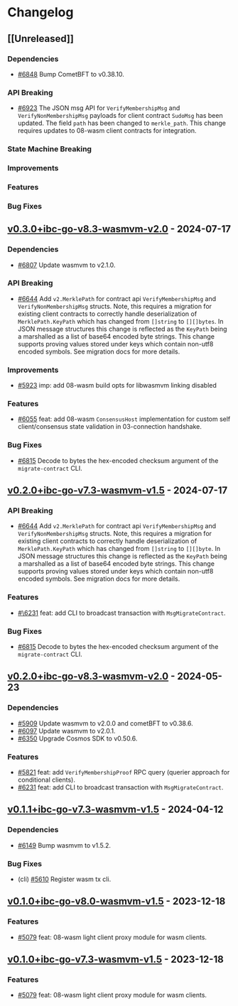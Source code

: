 <!--
Guiding Principles:

Changelogs are for humans, not machines.
There should be an entry for every single version.
The same types of changes should be grouped.
Versions and sections should be linkable.
The latest version comes first.
The release date of each version is displayed.
Mention whether you follow Semantic Versioning.

Usage:

Change log entries are to be added to the Unreleased section under the
appropriate stanza (see below). Each entry should ideally include a tag and
the Github issue reference in the following format:

* (<tag>) \#<issue-number> message

The issue numbers will later be link-ified during the release process so you do
not have to worry about including a link manually, but you can if you wish.

Types of changes (Stanzas):

"Features" for new features.
"Improvements" for changes in existing functionality.
"Deprecated" for soon-to-be removed features.
"Bug Fixes" for any bug fixes.
"Client Breaking" for breaking CLI commands and REST routes used by end-users.
"API Breaking" for breaking exported APIs used by developers building on SDK.
"State Machine Breaking" for any changes that result in a different AppState given the same genesisState and txList.
Ref: https://keepachangelog.com/en/1.0.0/
-->

# Changelog

## [[Unreleased]]

### Dependencies

* [\#6848](https://github.com/cosmos/ibc-go/pull/6848) Bump CometBFT to v0.38.10.

### API Breaking

 * [\#6923](https://github.com/cosmos/ibc-go/pull/6923) The JSON msg API for `VerifyMembershipMsg` and `VerifyNonMembershipMsg` payloads for client contract `SudoMsg` has been updated. The field `path` has been changed to `merkle_path`. This change requires updates to 08-wasm client contracts for integration.

### State Machine Breaking

### Improvements

### Features

### Bug Fixes

<!-- markdown-link-check-disable-next-line -->
## [v0.3.0+ibc-go-v8.3-wasmvm-v2.0](https://github.com/cosmos/ibc-go/releases/tag/modules%2Flight-clients%2F08-wasm%2Fv0.3.0%2Bibc-go-v8.3-wasmvm-v2.0) - 2024-07-17

### Dependencies

* [\#6807](https://github.com/cosmos/ibc-go/pull/6807) Update wasmvm to v2.1.0.

### API Breaking

* [\#6644](https://github.com/cosmos/ibc-go/pull/6644) Add `v2.MerklePath` for contract api `VerifyMembershipMsg` and `VerifyNonMembershipMsg` structs. Note, this requires a migration for existing client contracts to correctly handle deserialization of `MerklePath.KeyPath` which has changed from `[]string` to `[][]bytes`. In JSON message structures this change is reflected as the `KeyPath` being a marshalled as a list of base64 encoded byte strings. This change supports proving values stored under keys which contain non-utf8 encoded symbols. See migration docs for more details.

### Improvements

* [\#5923](https://github.com/cosmos/ibc-go/pull/5923) imp: add 08-wasm build opts for libwasmvm linking disabled 

### Features

* [\#6055](https://github.com/cosmos/ibc-go/pull/6055) feat: add 08-wasm `ConsensusHost` implementation for custom self client/consensus state validation in 03-connection handshake.

### Bug Fixes

* [\#6815](https://github.com/cosmos/ibc-go/pull/6815) Decode to bytes the hex-encoded checksum argument of the `migrate-contract` CLI. 

<!-- markdown-link-check-disable-next-line -->
## [v0.2.0+ibc-go-v7.3-wasmvm-v1.5](https://github.com/cosmos/ibc-go/releases/tag/modules%2Flight-clients%2F08-wasm%2Fv0.2.0%2Bibc-go-v7.3-wasmvm-v1.5) - 2024-07-17

### API Breaking

* [\#6644](https://github.com/cosmos/ibc-go/pull/6644) Add `v2.MerklePath` for contract api `VerifyMembershipMsg` and `VerifyNonMembershipMsg` structs. Note, this requires a migration for existing client contracts to correctly handle deserialization of `MerklePath.KeyPath` which has changed from `[]string` to `[][]byte`. In JSON message structures this change is reflected as the `KeyPath` being a marshalled as a list of base64 encoded byte strings. This change supports proving values stored under keys which contain non-utf8 encoded symbols. See migration docs for more details.

### Features

* [#\6231](https://github.com/cosmos/ibc-go/pull/6231) feat: add CLI to broadcast transaction with `MsgMigrateContract`.

### Bug Fixes

* [\#6815](https://github.com/cosmos/ibc-go/pull/6815) Decode to bytes the hex-encoded checksum argument of the `migrate-contract` CLI. 

<!-- markdown-link-check-disable-next-line -->
## [v0.2.0+ibc-go-v8.3-wasmvm-v2.0](https://github.com/cosmos/ibc-go/releases/tag/modules%2Flight-clients%2F08-wasm%2Fv0.2.0%2Bibc-go-v8.3-wasmvm-v2.0) - 2024-05-23

### Dependencies

* [\#5909](https://github.com/cosmos/ibc-go/pull/5909) Update wasmvm to v2.0.0 and cometBFT to v0.38.6.
* [\#6097](https://github.com/cosmos/ibc-go/pull/6097) Update wasmvm to v2.0.1.
* [\#6350](https://github.com/cosmos/ibc-go/pull/6350) Upgrade Cosmos SDK to v0.50.6.

### Features

* [\#5821](https://github.com/cosmos/ibc-go/pull/5821) feat: add `VerifyMembershipProof` RPC query (querier approach for conditional clients).
* [\#6231](https://github.com/cosmos/ibc-go/pull/6231) feat: add CLI to broadcast transaction with `MsgMigrateContract`.

<!-- markdown-link-check-disable-next-line -->
## [v0.1.1+ibc-go-v7.3-wasmvm-v1.5](https://github.com/cosmos/ibc-go/releases/tag/modules%2Flight-clients%2F08-wasm%2Fv0.1.1%2Bibc-go-v7.3-wasmvm-v1.5) - 2024-04-12

### Dependencies

* [\#6149](https://github.com/cosmos/ibc-go/pull/6149) Bump wasmvm to v1.5.2.

### Bug Fixes

* (cli) [\#5610](https://github.com/cosmos/ibc-go/pull/5610) Register wasm tx cli.

<!-- markdown-link-check-disable-next-line -->
## [v0.1.0+ibc-go-v8.0-wasmvm-v1.5](https://github.com/cosmos/ibc-go/releases/tag/modules%2Flight-clients%2F08-wasm%2Fv0.1.0%2Bibc-go-v7.3-wasmvm-v1.5) - 2023-12-18

### Features

* [\#5079](https://github.com/cosmos/ibc-go/pull/5079) feat: 08-wasm light client proxy module for wasm clients.

<!-- markdown-link-check-disable-next-line -->
## [v0.1.0+ibc-go-v7.3-wasmvm-v1.5](https://github.com/cosmos/ibc-go/releases/tag/modules%2Flight-clients%2F08-wasm%2Fv0.1.0%2Bibc-go-v8.0-wasmvm-v1.5) - 2023-12-18

### Features

* [\#5079](https://github.com/cosmos/ibc-go/pull/5079) feat: 08-wasm light client proxy module for wasm clients.
